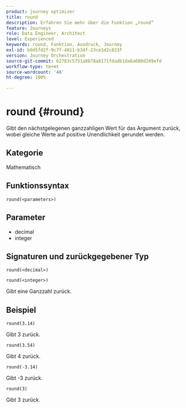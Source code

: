 ```yaml
---
product: journey optimizer
title: round
description: Erfahren Sie mehr über die Funktion „round“
feature: Journeys
role: Data Engineer, Architect
level: Experienced
keywords: round, Funktion, Ausdruck, Journey
exl-id: b9d5fd2f-9c7f-4811-b34f-23ce1d2c833f
version: Journey Orchestration
source-git-commit: 62783c5731a8b78a8171fdadb1da8a680d249efd
workflow-type: tm+mt
source-wordcount: '48'
ht-degree: 100%

---
```


# round {#round}

Gibt den nächstgelegenen ganzzahligen Wert für das Argument zurück, wobei gleiche Werte auf positive Unendlichkeit gerundet werden.

## Kategorie

Mathematisch

## Funktionssyntax

`round(<parameters>)`

## Parameter

* decimal
* integer

## Signaturen und zurückgegebener Typ

`round(<decimal>)`

`round(<integer>)`

Gibt eine Ganzzahl zurück.

## Beispiel

`round(3.14)`

Gibt 3 zurück.

`round(3.54)`

Gibt 4 zurück.

`round(-3.14)`

Gibt -3 zurück.

`round(3)`

Gibt 3 zurück.
